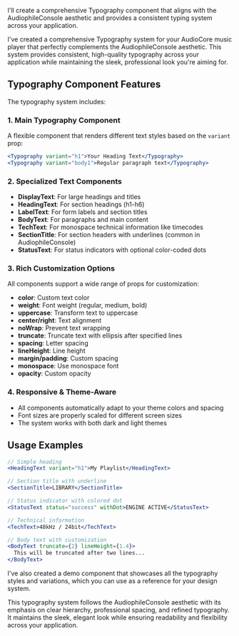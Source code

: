 I'll create a comprehensive Typography component that aligns with the AudiophileConsole aesthetic and provides a consistent typing system across your application.

I've created a comprehensive Typography system for your AudioCore music player that perfectly complements the AudiophileConsole aesthetic. This system provides consistent, high-quality typography across your application while maintaining the sleek, professional look you're aiming for.

## Typography Component Features

The typography system includes:

### 1. Main Typography Component
A flexible component that renders different text styles based on the `variant` prop:

```jsx
<Typography variant="h1">Your Heading Text</Typography>
<Typography variant="body1">Regular paragraph text</Typography>
```

### 2. Specialized Text Components

- **DisplayText**: For large headings and titles
- **HeadingText**: For section headings (h1-h6)
- **LabelText**: For form labels and section titles
- **BodyText**: For paragraphs and main content
- **TechText**: For monospace technical information like timecodes
- **SectionTitle**: For section headers with underlines (common in AudiophileConsole)
- **StatusText**: For status indicators with optional color-coded dots

### 3. Rich Customization Options

All components support a wide range of props for customization:

- **color**: Custom text color
- **weight**: Font weight (regular, medium, bold)
- **uppercase**: Transform text to uppercase
- **center/right**: Text alignment
- **noWrap**: Prevent text wrapping
- **truncate**: Truncate text with ellipsis after specified lines
- **spacing**: Letter spacing
- **lineHeight**: Line height
- **margin/padding**: Custom spacing
- **monospace**: Use monospace font
- **opacity**: Custom opacity

### 4. Responsive & Theme-Aware

- All components automatically adapt to your theme colors and spacing
- Font sizes are properly scaled for different screen sizes
- The system works with both dark and light themes

## Usage Examples

```jsx
// Simple heading
<HeadingText variant="h1">My Playlist</HeadingText>

// Section title with underline
<SectionTitle>LIBRARY</SectionTitle>

// Status indicator with colored dot
<StatusText status="success" withDot>ENGINE ACTIVE</StatusText>

// Technical information
<TechText>48kHz / 24bit</TechText>

// Body text with customization
<BodyText truncate={2} lineHeight={1.4}>
  This will be truncated after two lines...
</BodyText>
```

I've also created a demo component that showcases all the typography styles and variations, which you can use as a reference for your design system.

This typography system follows the AudiophileConsole aesthetic with its emphasis on clear hierarchy, professional spacing, and refined typography. It maintains the sleek, elegant look while ensuring readability and flexibility across your application.